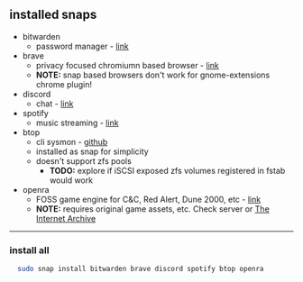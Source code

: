 ## installed snaps
- bitwarden
  - password manager - [link](bitwarden.com)
- brave
  - privacy focused chromiumn based browser - [link](brave.com)
  - **NOTE:** snap based browsers don't work for gnome-extensions chrome plugin!
- discord
  - chat - [link](discord.com)
- spotify
  - music streaming - [link](spotify.com)
- btop
  - cli sysmon - [github](https://github.com/aristocratos/btop)
  - installed as snap for simplicity
  - doesn't support zfs pools
    - **TODO:** explore if iSCSI exposed zfs volumes registered in fstab would work
- openra
  - FOSS game engine for C&C, Red Alert, Dune 2000, etc - [link](openra.net)
  - **NOTE:** requires original game assets, etc. Check server or [The Internet Archive](archive.org)
____
### install all 

``` bash
  sudo snap install bitwarden brave discord spotify btop openra
```
